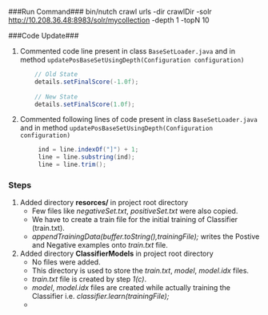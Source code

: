 
###Run Command###
bin/nutch crawl urls -dir crawlDir -solr http://10.208.36.48:8983/solr/mycollection -depth 1 -topN 10

###Code Update###
1. Commented code line present in class `BaseSetLoader.java` and in method `updatePosBaseSetUsingDepth(Configuration configuration)`
	```java
		// Old State
		details.setFinalScore(-1.0f);
		
		// New State
		details.setFinalScore(1.0f);
	```
2. Commented following lines of code present in class `BaseSetLoader.java` and in method `updatePosBaseSetUsingDepth(Configuration configuration)`

   ```java
      	ind = line.indexOf("]") + 1;
		line = line.substring(ind);
		line = line.trim();
   ```

### Steps ###
1. Added directory **resorces/** in project root directory
    * Few files like *negativeSet.txt*, *positiveSet.txt* were also copied.
    * We have to create a train file for the initial training of Classifier (train.txt).
    * *appendTrainingData(buffer.toString(),trainingFile);* writes the Postive and Negative examples onto *train.txt* file.
2. Added directory **ClassifierModels** in project root directory
    * No files were added.
    * This directory is used to store the *train.txt*, *model*, *model.idx* files.
    * *train.txt* file is created by step *1(c)*.
    * *model*, *model.idx* files are created while actually training the Classifier i.e. *classifier.learn(trainingFile);*
    * 
